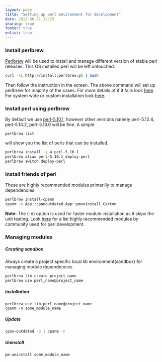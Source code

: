 ```yaml
---
layout: page
title: "Setting up perl environment for development"
date: 2012-06-21 12:23
sharing: true
footer: true
enlist: true
---
```



### Install perlbrew 
[Perlbrew](http://perlbrew.pl) will be used to install and manage different version of
stable perl releases. This OS installed perl will be left untouched.

```bash
curl -kL http://install.perlbrew.pl | bash
```
Then follow the instruction in the screen. The above command will set up perlbrew for
majority of the cases. For more details of if it fails look  [here](http://perlbrew.pl/). 
For system wide or custom installation look
[here](https://metacpan.org/module/perlbrew#CONFIGURATION).


### Install perl using perlbrew
By default we use [perl-5.10.1](https://metacpan.org/release/DAPM/perl-5.10.1),  however other versions
namely perl-5.12.4, perl-5.14.2, perl-5.16.0 will be fine. A simple 

```
perlbrew list
```

will show you the list of perls that can be installed.

```bash
perlbrew install -j 4 perl-5.10.1
perlbrew alias perl-5.10.1 deploy-perl
perlbrew switch deploy-perl
```

### Install friends of perl
These are highly recommended modules primarilly to manage dependencies. 

```bash
perlbrew install-cpanm
cpanm -n App::cpanoutdated App::pmuninstall Carton
```
__Note:__ The (-n) option is used for faster module installation as it skips the unit
testing. 
Look [here](https://metacpan.org/module/Task::Kensho) for a list highly recommended
modules by community used for perl development.



### Managing modules

##### Creating sandbox
Always create a project specific local lib environment(sandbox) for managing module dependencies.
```bash
perlbrew lib create project_name
perlbrew use perl_name@project_name
```

##### Installation
```
perlbrew use lib perl_name@project_name
cpanm -n some_module_name
```

##### Update
```bash
cpan-outdated -p | cpanm -n
```

##### Uninstall
```bash
pm-uninstall some_module_name
```
